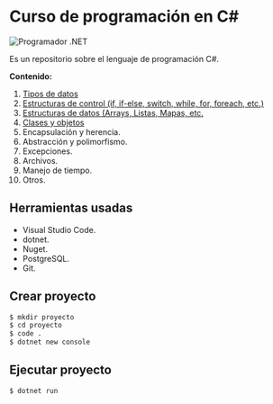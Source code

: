 # Curso de programación en C#


![Programador .NET](https://4.bp.blogspot.com/-IulVTT5Fk4Y/Usrqkn33JoI/AAAAAAAACBo/6FKoG1jUFGgOe3fGF4u6W2JCGCqICT5DQCPcBGAYYCw/s1600/progrNet.png)

Es un repositorio sobre el lenguaje de programación C#.

**Contenido:**

1. [Tipos de datos](https://github.com/HiroNakamura/curso-dotnet/tree/master/temario/chapter1)
2. [Estructuras de control (if, if-else, switch, while, for, foreach, etc.)](https://github.com/HiroNakamura/curso-dotnet/tree/master/temario/chapter2)
3. [Estructuras de datos (Arrays, Listas, Mapas, etc.](https://github.com/HiroNakamura/curso-dotnet/tree/master/temario/chapter3)
4. [Clases y objetos](https://github.com/HiroNakamura/curso-dotnet/tree/master/temario/chapter4)
5. Encapsulación y herencia.
6. Abstracción y polimorfismo.
7. Excepciones. 
8. Archivos.
9. Manejo de tiempo.
10. Otros.


## Herramientas usadas
- Visual Studio Code.
- dotnet.
- Nuget.
- PostgreSQL.
- Git.

## Crear proyecto


```sh
$ mkdir proyecto
$ cd proyecto
$ code .
$ dotnet new console
```


## Ejecutar proyecto


```sh
$ dotnet run
```


